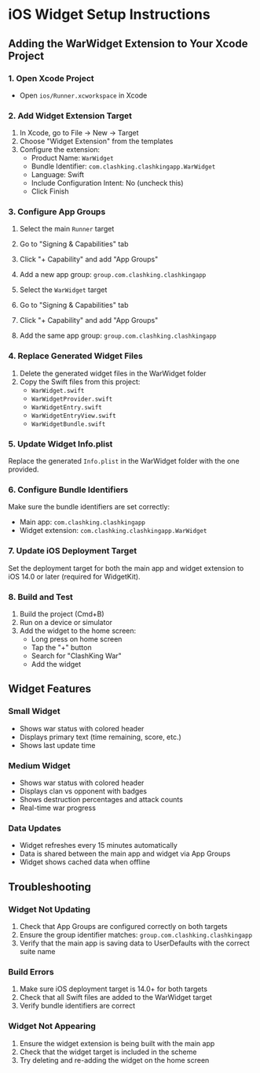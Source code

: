 # iOS Widget Setup Instructions

## Adding the WarWidget Extension to Your Xcode Project

### 1. Open Xcode Project
- Open `ios/Runner.xcworkspace` in Xcode

### 2. Add Widget Extension Target
1. In Xcode, go to File → New → Target
2. Choose "Widget Extension" from the templates
3. Configure the extension:
   - Product Name: `WarWidget`
   - Bundle Identifier: `com.clashking.clashkingapp.WarWidget`
   - Language: Swift
   - Include Configuration Intent: No (uncheck this)
   - Click Finish

### 3. Configure App Groups
1. Select the main `Runner` target
2. Go to "Signing & Capabilities" tab
3. Click "+ Capability" and add "App Groups"
4. Add a new app group: `group.com.clashking.clashkingapp`

5. Select the `WarWidget` target
6. Go to "Signing & Capabilities" tab
7. Click "+ Capability" and add "App Groups"
8. Add the same app group: `group.com.clashking.clashkingapp`

### 4. Replace Generated Widget Files
1. Delete the generated widget files in the WarWidget folder
2. Copy the Swift files from this project:
   - `WarWidget.swift`
   - `WarWidgetProvider.swift`
   - `WarWidgetEntry.swift`
   - `WarWidgetEntryView.swift`
   - `WarWidgetBundle.swift`

### 5. Update Widget Info.plist
Replace the generated `Info.plist` in the WarWidget folder with the one provided.

### 6. Configure Bundle Identifiers
Make sure the bundle identifiers are set correctly:
- Main app: `com.clashking.clashkingapp`
- Widget extension: `com.clashking.clashkingapp.WarWidget`

### 7. Update iOS Deployment Target
Set the deployment target for both the main app and widget extension to iOS 14.0 or later (required for WidgetKit).

### 8. Build and Test
1. Build the project (Cmd+B)
2. Run on a device or simulator
3. Add the widget to the home screen:
   - Long press on home screen
   - Tap the "+" button
   - Search for "ClashKing War"
   - Add the widget

## Widget Features

### Small Widget
- Shows war status with colored header
- Displays primary text (time remaining, score, etc.)
- Shows last update time

### Medium Widget
- Shows war status with colored header
- Displays clan vs opponent with badges
- Shows destruction percentages and attack counts
- Real-time war progress

### Data Updates
- Widget refreshes every 15 minutes automatically
- Data is shared between the main app and widget via App Groups
- Widget shows cached data when offline

## Troubleshooting

### Widget Not Updating
1. Check that App Groups are configured correctly on both targets
2. Ensure the group identifier matches: `group.com.clashking.clashkingapp`
3. Verify that the main app is saving data to UserDefaults with the correct suite name

### Build Errors
1. Make sure iOS deployment target is 14.0+ for both targets
2. Check that all Swift files are added to the WarWidget target
3. Verify bundle identifiers are correct

### Widget Not Appearing
1. Ensure the widget extension is being built with the main app
2. Check that the widget target is included in the scheme
3. Try deleting and re-adding the widget on the home screen